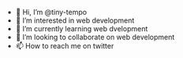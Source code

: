 - 👋 Hi, I’m @tiny-tempo
- 👀 I’m interested in web development
- 🌱 I’m currently learning web dvelopment
- 💞️ I’m looking to collaborate on web development
- 📫 How to reach me on twitter

<!---
tiny-tempo/tiny-tempo is a ✨ special ✨ repository because its `README.md` (this file) appears on your GitHub profile.
You can click the Preview link to take a look at your changes.
--->
